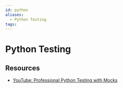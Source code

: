 ```yaml
---
id: python
aliases:
  - Python Testing
tags:
---
```



# Python Testing

## Resources

- [YouTube: Professional Python Testing with Mocks](https://youtu.be/-F6wVOlsEAM?si=u-1h-BlASHrhJKd3)

